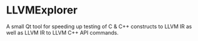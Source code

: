 LLVMExplorer
============

A small Qt tool for speeding up testing of C &amp; C++ constructs to LLVM IR as well as LLVM IR to LLVM C++ API commands.
